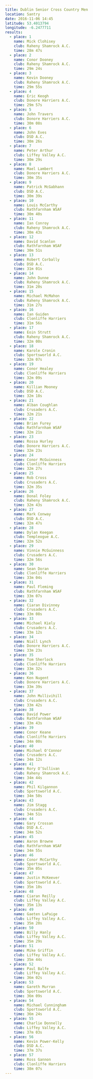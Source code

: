 ```yaml
---
title: Dublin Senior Cross Country Men
location: Santry
date: 2016-11-06 14:45
latitude: 53.4013794
longitude: -6.2477711
results:
  - place: 1
    name: Mick Clohisey
    club: Raheny Shamrock A.C.
    time: 28m 47s
  - place: 2
    name: Conor Dooney
    club: Raheny Shamrock A.C.
    time: 29m 24s
  - place: 3
    name: Kevin Dooney
    club: Raheny Shamrock A.C.
    time: 29m 55s
  - place: 4
    name: Eric Keogh
    club: Donore Harriers A.C.
    time: 29m 57s
  - place: 5
    name: John Travers
    club: Donore Harriers A.C.
    time: 30m 08s
  - place: 6
    name: John Eves
    club: DSD A.C.
    time: 30m 26s
  - place: 7
    name: Peter Arthur
    club: Liffey Valley A.C.
    time: 30m 29s
  - place: 8
    name: Mael Lambert
    club: Donore Harriers A.C.
    time: 30m 35s
  - place: 9
    name: Patrick McGabhann
    club: DSD A.C.
    time: 30m 39s
  - place: 10
    name: Louis McCarthy
    club: Rathfarnham WSAF
    time: 30m 40s
  - place: 11
    name: Ian Conroy
    club: Raheny Shamrock A.C.
    time: 30m 43s
  - place: 12
    name: David Scanlon
    club: Rathfarnham WSAF
    time: 30m 51s
  - place: 13
    name: Robert Corbally
    club: DSD A.C.
    time: 31m 01s
  - place: 14
    name: John Dunne
    club: Raheny Shamrock A.C.
    time: 31m 20s
  - place: 15
    name: Michael McMahon
    club: Raheny Shamrock A.C.
    time: 31m 27s
  - place: 16
    name: Ian Guiden
    club: Clonliffe Harriers
    time: 31m 56s
  - place: 17
    name: Eoin Strutt
    club: Raheny Shamrock A.C.
    time: 32m 00s
  - place: 18
    name: Karole Cronin
    club: Sportsworld A.C.
    time: 32m 07s
  - place: 19
    name: Conor Healey
    club: Clonliffe Harriers
    time: 32m 09s
  - place: 20
    name: Killian Mooney
    club: DSD A.C.
    time: 32m 18s
  - place: 21
    name: Alban Coughlan
    club: Crusaders A.C.
    time: 32m 21s
  - place: 22
    name: Brian Furey
    club: Rathfarnham WSAF
    time: 32m 21s
  - place: 23
    name: Rossa Hurley
    club: Donore Harriers A.C.
    time: 32m 23s
  - place: 24
    name: Conor McGuinness
    club: Clonliffe Harriers
    time: 32m 27s
  - place: 25
    name: Rob Cross
    club: Crusaders A.C.
    time: 32m 35s
  - place: 26
    name: Donal Foley
    club: Raheny Shamrock A.C.
    time: 32m 43s
  - place: 27
    name: Mark Conway
    club: DSD A.C.
    time: 32m 47s
  - place: 28
    name: Dylan Keegan
    club: Templeogue A.C.
    time: 32m 52s
  - place: 29
    name: Vinnie McGuinness
    club: Crusaders A.C.
    time: 32m 56s
  - place: 30
    name: Sean Doran
    club: Clonliffe Harriers
    time: 33m 04s
  - place: 31
    name: Paul Fleming
    club: Rathfarnham WSAF
    time: 33m 07s
  - place: 32
    name: Ciaran Divinney
    club: Crusaders A.C.
    time: 33m 08s
  - place: 33
    name: Michael Kiely
    club: Crusaders A.C.
    time: 33m 12s
  - place: 34
    name: Niall Lynch
    club: Donore Harriers A.C.
    time: 33m 23s
  - place: 35
    name: Tom Sherlock
    club: Clonliffe Harriers
    time: 33m 32s
  - place: 36
    name: Ken Nugent
    club: Donore Harriers A.C.
    time: 33m 39s
  - place: 37
    name: John Mullivihill
    club: Crusaders A.C.
    time: 33m 42s
  - place: 38
    name: David Power
    club: Rathfarnham WSAF
    time: 33m 43s
  - place: 39
    name: Conor Keane
    club: Clonliffe Harriers
    time: 34m 00s
  - place: 40
    name: Michael O'Connor
    club: Crusaders A.C.
    time: 34m 12s
  - place: 41
    name: Rory O’Sullivan
    club: Raheny Shamrock A.C.
    time: 34m 44s
  - place: 42
    name: Phil Kilgannon
    club: Sportsworld A.C.
    time: 34m 50s
  - place: 43
    name: Jim Stagg
    club: Crusaders A.C.
    time: 34m 51s
  - place: 44
    name: Gary Crossan
    club: DSD A.C.
    time: 34m 52s
  - place: 45
    name: Aaron Browne
    club: Rathfarnham WSAF
    time: 34m 55s
  - place: 46
    name: Conor McCarthy
    club: Sportsworld A.C.
    time: 35m 05s
  - place: 47
    name: Justin McKeever
    club: Sportsworld A.C.
    time: 35m 10s
  - place: 48
    name: Ciaran Reilly
    club: Liffey Valley A.C.
    time: 35m 13s
  - place: 49
    name: Gaeten LaPaige
    club: Liffey Valley A.C.
    time: 35m 20s
  - place: 50
    name: Billy Hanly
    club: Liffey Valley A.C.
    time: 35m 29s
  - place: 51
    name: Mike Griffin
    club: Liffey Valley A.C.
    time: 35m 44s
  - place: 52
    name: Paul Balfe
    club: Liffey Valley A.C.
    time: 36m 02s
  - place: 53
    name: Gareth Murran
    club: Sportsworld A.C.
    time: 36m 09s
  - place: 54
    name: Michael Cunningham
    club: Sportsworld A.C.
    time: 36m 24s
  - place: 55
    name: Charlie Donnelly
    club: Liffey Valley A.C.
    time: 37m 03s
  - place: 56
    name: Kevin Power-Kelly
    club: DSD A.C.
    time: 37m 37s
  - place: 57
    name: Ross Gannon
    club: Clonliffe Harriers
    time: 38m 07s
---
```

